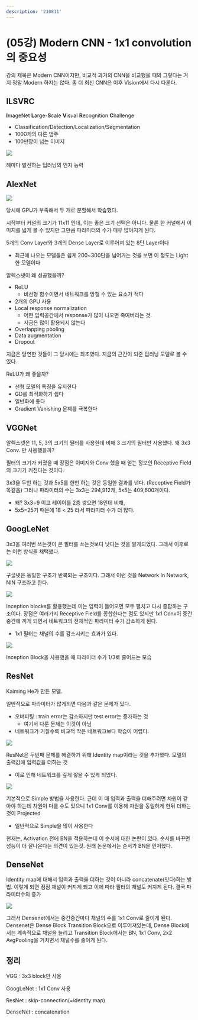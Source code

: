 ```yaml
---
description: '210811'
---
```


# \(05강\) Modern CNN - 1x1 convolution의 중요성

강의 제목은 Modern CNN이지만, 비교적 과거의 CNN을 비교했을 때의 그렇다는 거지 정말 Modern 하지는 않다. 좀 더 최신 CNN은 이후 Vision에서 다시 다룬다.

## ILSVRC

**I**mageNet **L**arge-**S**cale **V**isual **R**ecognition **C**hallenge

* Classification/Detection/Localization/Segmentation
* 1000개의 다른 범주
* 100만장이 넘는 이미지

![](../../../../.gitbook/assets/image%20%28845%29.png)

해마다 발전하는 딥러닝의 인지 능력

## AlexNet

![](../../../../.gitbook/assets/image%20%28844%29.png)

당시에 GPU가 부족해서 두 개로 분할해서 학습했다.

시작부터 커널의 크기가 11x11 인데, 이는 좋은 크기 선택은 아니다. 물론 한 커널에서 이미지를 넓게 볼 수 있지만 그만큼 파라미터의 수가 매우 많아지게 된다.

5개의 Conv Layer와 3개의 Dense Layer로 이루어져 있는 8단 Layer이다

* 최근에 나오는 모델들은 쉽게 200~300단을 넘어가는 것을 보면 이 정도는 Light한 모델이다

알렉스넷이 왜 성공했을까?

* ReLU
  * 비선형 함수이면서 네트워크를 망칠 수 있는 요소가 적다
* 2개의 GPU 사용
* Local response normalization
  * 어떤 입력공간에서 response가 많이 나오면 죽여버리는 것.
  * 지금은 많이 활용되지 않는다
* Overlapping pooling
* Data augmentation
* Dropout

지금은 당연한 것들이 그 당시에는 최초였다. 지금의 근간이 되준 딥러닝 모델로 볼 수 있다.

ReLU가 왜 좋을까?

* 선형 모델의 특징을 유지한다
* GD를 최적화하기 쉽다
* 일반화에 좋다
* Gradient Vanishing 문제를 극복한다

## VGGNet

알렉스넷은 11, 5, 3의 크기의 필터를 사용한데 비해 3 크기의 필터만 사용했다. 왜 3x3 Conv. 만 사용했을까?

필터의 크기가 커졌을 때 장점은 이미지와 Conv 했을 때 얻는 정보인 Receptive Field의 크기가 커진다는 것이다. 

3x3을 두번 하는 것과 5x5를 한번 하는 것은 동일한 결과를 낸다. \(Receptive Field가 똑같음\) 그러나 파라미터의 수는 3x3는 294,912개, 5x5는 409,600개이다.

* 왜? 3x3=9 이고 레이어를 2층 쌓으면 18인데 비해,
* 5x5=25기 때문에 18 &lt; 25 라서 파라미터 수가 더 많다.

## GoogLeNet

3x3을 여러번 쓰는것이 큰 필터를 쓰는것보다 낫다는 것을 알게되었다. 그래서 이후로는 이런 방식을 채택했다.

![](../../../../.gitbook/assets/image%20%28846%29.png)

구글넷은 동일한 구조가 반복되는 구조이다. 그래서 이런 것을 Network In Network, NIN 구조라고 한다.

![](../../../../.gitbook/assets/image%20%28840%29.png)

Inception blocks를 활용했는데 이는 입력이 들어오면 모두 펼치고 다시 종합하는 구조이다. 장점은 여러가지 Receptive Field를 종합한다는 점도 있지만 1x1 Conv이 중간중간에 끼게 되면서 네트워크의 전체적인 파라미터 수가 감소하게 된다.

* 1x1 필터는 채널의 수를 감소시키는 효과가 있다.

![](../../../../.gitbook/assets/image%20%28841%29.png)

Inception Block을 사용했을 때 파라미터 수가 1/3로 줄어드는 모습

## ResNet

Kaiming He가 만든 모델.

일반적으로 파라미터가 많게되면 다음과 같은 문제가 있다.

* 오버피팅 : train error는 감소하지만 test error는 증가하는 것
  * 여기서 다룬 문제는 이것이 아님
* 네트워크가 커질수록 비교적 작은 네트워크보다 학습이 어렵다.

![](../../../../.gitbook/assets/image%20%28843%29.png)

ResNet은 두번째 문제를 해결하기 위해 Identity map이라는 것을 추가했다. 모델의 출력값에 입력값을 더하는 것

* 이로 인해 네트워크를 깊게 쌓을 수 있게 되었다.

![](../../../../.gitbook/assets/image%20%28839%29.png)

기본적으로 Simple 방법을 사용한다. 근데 이 때 입력과 출력을 더해주려면 차원이 같아야 하는데 차원이 다를 수도 있으니 1x1 Conv를 이용해 차원을 동일하게 한뒤 더하는 것이 Projected

* 일반적으로 Simple을 많이 사용한다

현재는, Activation 전에 BN을 적용하는데 이 순서에 대한 논란이 있다. 순서를 바꾸면 성능이 더 잘나온다는 의견이 있는것. 원래 논문에서는 순서가 BN을 먼저했다.

## DenseNet

Identity map에 대해서 입력과 출력을 더하는 것이 아니라 concatenate\(잇다\)하는 방법. 이렇게 되면 점점 채널이 커지게 되고 이에 따라 필터의 채널도 커지게 된다. 결국 파라미터수의 증가

![](../../../../.gitbook/assets/image%20%28842%29.png)

그래서 Densenet에서는 중간중간마다 채널의 수를 1x1 Conv로 줄이게 된다. Densenet은 Dense Block Transition Block으로 이루어져있는데, Dense Block에서는 계속적으로 채널을 늘리고 Transition Block에서는 BN, 1x1 Conv, 2x2 AvgPooling을 거치면서 채널수를 줄이게 된다.

## 정리

VGG : 3x3 block만 사용

GoogLeNet : 1x1 Conv 사용

ResNet : skip-connection\(=identity map\)

DenseNet : concatenation











